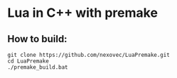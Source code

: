 # Lua in C++ with premake
## How to build:
```
git clone https://github.com/nexovec/LuaPremake.git
cd LuaPremake
./premake_build.bat
```